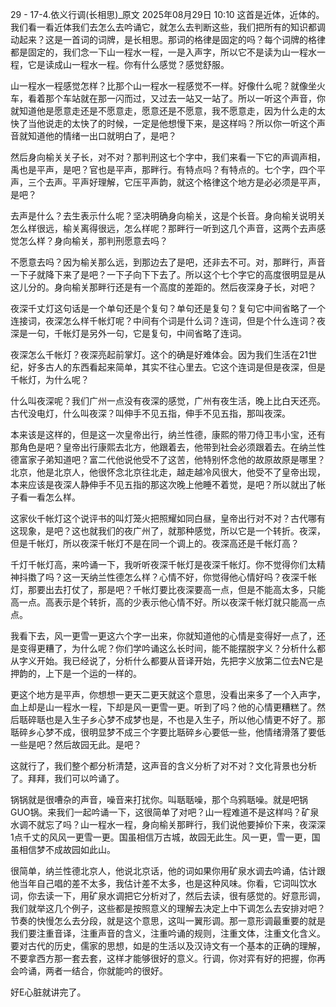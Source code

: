 29 - 17-4.依义行调(长相思)_原文
2025年08月29日 10:10
这首是近体，近体的。我们看一看近体我们去怎么去吟诵它，就怎么去判断这些，我们把所有的知识都调动起来？这是一首词的词牌，是长相思。那词的格律是固定的吗？每个词牌的格律都是固定的，我们念一下山一程水一程，一是入声字，所以它不是读为山一程水一程，它是读成山一程水一程。你有什么感觉？感觉舒服。

山一程水一程感觉怎样？比那个山一程水一程感觉不一样。好像什么呢？就像坐火车，看着那个车站就在那一闪而过，又过去一站又一站了。所以一听这个声音，你就知道他是愿意走还是不愿意走，愿意还是不愿意，我不愿意走，因为什么走的太快了当他说走的太快了的时候，一定是他想慢下来，是这样吗？所以你一听这个声音就知道他的情绪一出口就明白了，是吧？

然后身向榆关关子长，对不对？那判刑这七个字中，我们来看一下它的声调声相，禹也是平声，是吧？官也是平声，那畔行。有特点吗？有特点的。七个字，四个平声，三个去声。平声好理解，它压平声韵，就这个格律这个地方是必必须是平声，是吧？

去声是什么？去生表示什么呢？坚决明确身向榆关，这是个长音。身向榆关说明关怎么样很远，榆关离得很远，怎么样呢？那畔行一听到这几个声音，这两个去声感觉怎么样？身向榆关，那判刑愿意去吗？

不愿意去吗？因为榆关那么远，到那边去了是吧，还非去不可。对，那畔行，声音一下子就降下来了是吧？一下子向下下去了。所以这个七个字它的高度很明显是从这儿分的。身向榆关那畔行还是有一个高度的差距的。然后夜深身子长，对吧？

夜深千丈灯这句话是一个单句还是个复句？单句还是复句？复句它中间省略了一个连接词，夜深怎么样千帐灯呢？中间有个词是什么词？连词，但是个什么连词？夜深是一句，千帐灯是另外一句，它是复句，中间省略了连词。

夜深怎么千帐灯？夜深亮起前掌灯。这个的确是好难体会。因为我们生活在21世纪，好多古人的东西看起来简单，其实不往心里去。它这个连词是但是夜深，但是千帐灯，为什么呢？

什么叫夜深呢？我们广州一点没有夜深的感觉，广州有夜生活，晚上比白天还亮。古代没电灯，什么叫夜深？叫伸手不见五指，伸手不见五指，那叫夜深。

本来该是这样的，但是这一次皇帝出行，纳兰性德，康熙的带刀侍卫韦小宝，还有那角色是吧？皇帝出行康熙去北方，他跟着去，他带到社会必须跟着去。在纳兰性德富家子弟知道吧？富二代他说他受不了这苦，他特别怀念他的故原故原是哪里？北京，他是北京人，他很怀念北京往北走，越走越冷风很大，他受不了皇帝出现，本来应该是夜深人静伸手不见五指的那这次晚上他睡不着觉，是吧？所以就出了帐子看一看怎么样。

这家伙千帐灯这个说评书的叫灯笼火把照耀如同白昼，皇帝出行对不对？古代哪有这现象，是吧？这也就我们的夜广州了，就那种感觉，所以它是一个转折。夜深，但是千帐灯，所以夜深千帐灯不是在同一个调上的。夜深高还是千帐灯高？

千灯千帐灯高，来吟诵一下，我听听夜深千帐灯是夜深千帐灯。你不觉得你们太精神抖擞了吗？这一天纳兰性德怎么样？心情不好，你觉得他心情好吗？夜深千帐灯，那要出去打仗了，那是吧？千帐灯要比夜深要高一点，但是不能高太多，只能高一点。高表示是个转折，高的少表示他心情不好。所以夜深千帐灯就只能高一点点。

我看下去，风一更雪一更这六个字一出来，你就知道他的心情是变得好一点了，还是变得更糟了，为什么呢？你们学吟诵这么长时间，能不能摆脱字义？分析什么都从字义开始。我已经说了，分析什么都要从音译开始，先把字义放第二位去N它是押韵的，上下是一个运的一样的。

更这个地方是平声，你想想一更天二更天就这个意思，没看出来多了一个入声字，血上却是山一程水一程，下却是风一更雪一更。听到了吗？他的心情更糟糕了。然后聒碎聒也是入生子乡心梦不成梦也是，不也是入生子，所以他心情更不好了。那聒碎乡心梦不成，很明显梦不成三个字要比聒碎乡心要低一些，他情绪滑落了要低一些是吧？然后故园无此。是吧？

这就行了，我们整个都分析清楚，这声音的含义分析了对不对？文化背景也分析了。拜拜，我们可以吟诵了。

锅锅就是很嘈杂的声音，噪音来打扰你。叫聒聒噪，那个乌鸦聒噪。就是吧锅GUO锅。来我们一起吟诵一下，这很简单了对吧？山一程难道不是这样吗？矿泉水调不就忘了吗？山一程水一程，身向榆关那畔行，我们说他要掉价下来，夜深深1点千丈的风风一更雪一更。国虽相信万古城，故园无此生。风一更，雪一更，国虽相信梦不成故园如此山。

很简单，纳兰性德北京人，他说北京话，他的词如果你用矿泉水调去吟诵，估计跟他当年自己唱的差不太多，我估计差不太多，也是这种风味。你看，它词叫饮水词，你去读一下，用矿泉水调把它分析对了，然后去读，很有感觉的。好意形调，我们就举这几个例子，这些都是按照意义的理解去决定上中下调怎么去安排对吧？节奏的快慢怎么去分段，就是这个意思，这叫一翼形调。那一意形调最重要的就是我们要注重音译，注重声音的含义，注重吟诵的规则，注重文体，注重文化含义。要对古代的历史，儒家的思想，如是的生活以及汉诗文有一个基本的正确的理解，不要拿西方那一套去套，这样才能够很好的意义。行调，你对弈有好的把握，你再会吟诵，两者一结合，你就能吟的很好。

好E心脏就讲完了。
